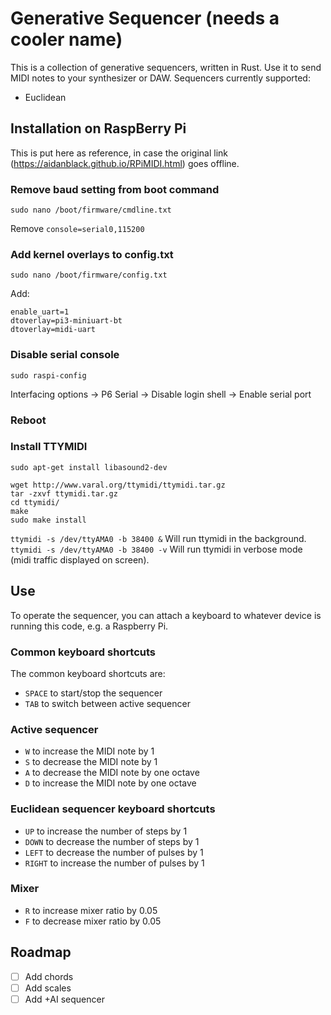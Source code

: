 # Generative Sequencer (needs a cooler name)
This is a collection of generative sequencers, written in Rust. Use it to send MIDI notes to your synthesizer or DAW.
Sequencers currently supported:
- Euclidean

## Installation on RaspBerry Pi
This is put here as reference, in case the original link (https://aidanblack.github.io/RPiMIDI.html) goes offline.

### Remove baud setting from boot command
`sudo nano /boot/firmware/cmdline.txt`

Remove `console=serial0,115200`

### Add kernel overlays to config.txt
`sudo nano /boot/firmware/config.txt`

Add:
```
enable_uart=1
dtoverlay=pi3-miniuart-bt
dtoverlay=midi-uart
```
### Disable serial console
`sudo raspi-config`

Interfacing options -> P6 Serial -> Disable login shell -> Enable serial port

### Reboot
### Install TTYMIDI
`sudo apt-get install libasound2-dev`

```
wget http://www.varal.org/ttymidi/ttymidi.tar.gz
tar -zxvf ttymidi.tar.gz
cd ttymidi/
make
sudo make install
```

`ttymidi -s /dev/ttyAMA0 -b 38400 &` Will run ttymidi in the background.
`ttymidi -s /dev/ttyAMA0 -b 38400 -v` Will run ttymidi in verbose mode (midi traffic displayed on screen).

## Use
To operate the sequencer, you can attach a keyboard to whatever device is running this code, e.g. a Raspberry Pi. 

### Common keyboard shortcuts
The common keyboard shortcuts are:
- `SPACE` to start/stop the sequencer
- `TAB` to switch between active sequencer

### Active sequencer
- `W` to increase the MIDI note by 1
- `S` to decrease the MIDI note by 1
- `A` to decrease the MIDI note by one octave
- `D` to increase the MIDI note by one octave

### Euclidean sequencer keyboard shortcuts
- `UP` to increase the number of steps by 1
- `DOWN` to decrease the number of steps by 1
- `LEFT` to decrease the number of pulses by 1
- `RIGHT` to increase the number of pulses by 1

### Mixer
- `R` to increase mixer ratio by 0.05
- `F` to decrease mixer ratio by 0.05

## Roadmap
- [ ] Add chords
- [ ] Add scales
- [ ] Add +AI sequencer 
